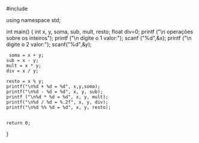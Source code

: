 #include <iostream>

using namespace std;

int main()
{   int x, y, soma, sub, mult, resto;
    float div=0;
    printf ("\n operações sobre os inteiros");
    printf ("\n digite o 1 valor:");
    scanf ("%d",&x);
    printf ("\n digite o 2 valor:");
    scanf("%d",&y);

     soma = x + y;
    sub = x - y;
    mult = x * y;
    div = x / y;

    resto = x % y;
    printf("\n%d + %d = %d", x,y,soma);
    printf("\n%d - %d = %d", x, y, sub);
    printf ("\n%d * %d = %d", x, y, mult);
    printf("\n%d / %d = %.2f", x, y, div);
    printf("\n%d %% %d = %d", x, y, resto);


    return 0;
}
